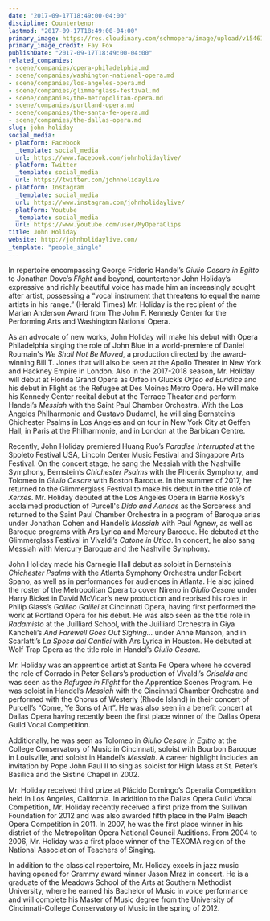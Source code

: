 ```yaml
---
date: "2017-09-17T18:49:00-04:00"
discipline: Countertenor
lastmod: "2017-09-17T18:49:00-04:00"
primary_image: https://res.cloudinary.com/schmopera/image/upload/v1546109647/media/2018/12/JohnHoliday.jpg
primary_image_credit: Fay Fox
publishDate: "2017-09-17T18:49:00-04:00"
related_companies:
- scene/companies/opera-philadelphia.md
- scene/companies/washington-national-opera.md
- scene/companies/los-angeles-opera.md
- scene/companies/glimmerglass-festival.md
- scene/companies/the-metropolitan-opera.md
- scene/companies/portland-opera.md
- scene/companies/the-santa-fe-opera.md
- scene/companies/the-dallas-opera.md
slug: john-holiday
social_media:
- platform: Facebook
  _template: social_media
  url: https://www.facebook.com/johnholidaylive/
- platform: Twitter
  _template: social_media
  url: https://twitter.com/johnholidaylive
- platform: Instagram
  _template: social_media
  url: https://www.instagram.com/johnholidaylive/
- platform: Youtube
  _template: social_media
  url: https://www.youtube.com/user/MyOperaClips
title: John Holiday
website: http://johnholidaylive.com/
_template: "people_single"
---
```

In repertoire encompassing George Frideric Handel’s *Giulio Cesare in Egitto* to Jonathan Dove’s *Flight* and beyond, countertenor John Holiday’s expressive and richly beautiful voice has made him an increasingly sought after artist, possessing a “vocal instrument that threatens to equal the name artists in his range.” (Herald Times) Mr. Holiday is the recipient of the Marian Anderson Award from The John F. Kennedy Center for the Performing Arts and Washington National Opera.

As an advocate of new works, John Holiday will make his debut with Opera Philadelphia singing the role of John Blue in a world-premiere of Daniel Roumain's *We Shall Not Be Moved*, a production directed by the award-winning Bill T. Jones that will also be seen at the Apollo Theater in New York and Hackney Empire in London. Also in the 2017-2018 season, Mr. Holiday will debut at Florida Grand Opera as Orfeo in Gluck’s *Orfeo ed Euridice* and his debut in Flight as the Refugee at Des Moines Metro Opera. He will make his Kennedy Center recital debut at the Terrace Theater and perform Handel’s *Messiah* with the Saint Paul Chamber Orchestra. With the Los Angeles Philharmonic and Gustavo Dudamel, he will sing Bernstein’s Chichester Psalms in Los Angeles and on tour in New York City at Geffen Hall, in Paris at the Philharmonie, and in London at the Barbican Centre.

Recently, John Holiday premiered Huang Ruo’s *Paradise Interrupted* at the Spoleto Festival USA, Lincoln Center Music Festival and Singapore Arts Festival. On the concert stage, he sang the Messiah with the Nashville Symphony, Bernstein’s *Chichester Psalms* with the Phoenix Symphony, and Tolomeo in *Giulio Cesare* with Boston Baroque. In the summer of 2017, he returned to the Glimmerglass Festival to make his debut in the title role of *Xerxes*. Mr. Holiday debuted at the Los Angeles Opera in Barrie Kosky’s acclaimed production of Purcell's *Dido and Aeneas* as the Sorceress and returned to the Saint Paul Chamber Orchestra in a program of Baroque arias under Jonathan Cohen and Handel’s *Messiah* with Paul Agnew, as well as Baroque programs with Ars Lyrica and Mercury Baroque. He debuted at the Glimmerglass Festival in Vivaldi’s *Catone in Utica*. In concert, he also sang Messiah with Mercury Baroque and the Nashville Symphony. 

John Holiday made his Carnegie Hall debut as soloist in Bernstein’s *Chichester Psalms* with the Atlanta Symphony Orchestra under Robert Spano, as well as in performances for audiences in Atlanta. He also joined the roster of the Metropolitan Opera to cover Nireno in *Giulio Cesare* under Harry Bicket in David McVicar’s new production and reprised his roles in Philip Glass’s *Galileo Galilei* at Cincinnati Opera, having first performed the work at Portland Opera for his debut. He was also seen as the title role in *Radamisto* at the Juilliard School, with the Juilliard Orchestra in Giya Kancheli’s *And Farewell Goes Out Sighing…* under Anne Manson, and in Scarlatti’s *La Sposa dei Cantici* with Ars Lyrica in Houston. He debuted at Wolf Trap Opera as the title role in Handel’s *Giulio Cesare*.

Mr. Holiday was an apprentice artist at Santa Fe Opera where he covered the role of Corrado in Peter Sellars’s production of Vivaldi’s *Griselda* and was seen as the *Refugee in Flight* for the Apprentice Scenes Program. He was soloist in Handel’s *Messiah* with the Cincinnati Chamber Orchestra and performed with the Chorus of Westerly (Rhode Island) in their concert of Purcell’s “Come, Ye Sons of Art”. He was also seen in a benefit concert at Dallas Opera having recently been the first place winner of the Dallas Opera Guild Vocal Competition. 

Additionally, he was seen as Tolomeo in *Giulio Cesare in Egitto* at the College Conservatory of Music in Cincinnati, soloist with Bourbon Baroque in Louisville, and soloist in Handel’s *Messiah*. A career highlight includes an invitation by Pope John Paul II to sing as soloist for High Mass at St. Peter’s Basilica and the Sistine Chapel in 2002.

Mr. Holiday received third prize at Plácido Domingo’s Operalia Competition held in Los Angeles, California. In addition to the Dallas Opera Guild Vocal Competition, Mr. Holiday recently received a first prize from the Sullivan Foundation for 2012 and was also awarded fifth place in the Palm Beach Opera Competition in 2011. In 2007, he was the first place winner in his district of the Metropolitan Opera National Council Auditions. From 2004 to 2006, Mr. Holiday was a first place winner of the TEXOMA region of the National Association of Teachers of Singing. 

In addition to the classical repertoire, Mr. Holiday excels in jazz music having opened for Grammy award winner Jason Mraz in concert. He is a graduate of the Meadows School of the Arts at Southern Methodist University, where he earned his Bachelor of Music in voice performance and will complete his Master of Music degree from the University of Cincinnati-College Conservatory of Music in the spring of 2012.